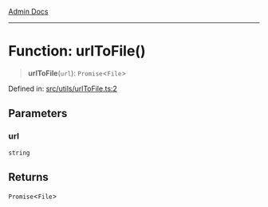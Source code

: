 [Admin Docs](/)

---

# Function: urlToFile()

> **urlToFile**(`url`): `Promise`\<`File`\>

Defined in: [src/utils/urlToFile.ts:2](https://github.com/PalisadoesFoundation/talawa-admin/blob/main/src/utils/urlToFile.ts#L2)

## Parameters

### url

`string`

## Returns

`Promise`\<`File`\>
